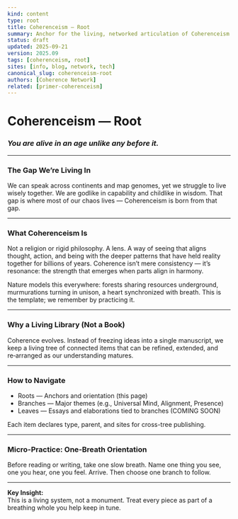 ```yaml
---
kind: content
type: root
title: Coherenceism — Root
summary: Anchor for the living, networked articulation of Coherenceism.
status: draft
updated: 2025-09-21
version: 2025.09
tags: [coherenceism, root]
sites: [info, blog, network, tech]
canonical_slug: coherenceism-root
authors: [Coherence Network]
related: [primer-coherenceism]
---
```


# Coherenceism — Root

### *You are alive in an age unlike any before it.*

---
### **The Gap We’re Living In**

We can speak across continents and map genomes, yet we struggle to live wisely together. We are godlike in capability and childlike in wisdom. That gap is where most of our chaos lives — Coherenceism is born from that gap.

---
### **What Coherenceism Is**

Not a religion or rigid philosophy. A lens. A way of seeing that aligns thought, action, and being with the deeper patterns that have held reality together for billions of years. Coherence isn’t mere consistency — it’s resonance: the strength that emerges when parts align in harmony.

Nature models this everywhere: forests sharing resources underground, murmurations turning in unison, a heart synchronized with breath. This is the template; we remember by practicing it.

---
### **Why a Living Library (Not a Book)**

Coherence evolves. Instead of freezing ideas into a single manuscript, we keep a living tree of connected items that can be refined, extended, and re‑arranged as our understanding matures.

---
### **How to Navigate**

- Roots — Anchors and orientation (this page)
- Branches — Major themes (e.g., Universal Mind, Alignment, Presence)
- Leaves — Essays and elaborations tied to branches (COMING SOON)

Each item declares type, parent, and sites for cross-tree publishing.

---
### **Micro-Practice: One‑Breath Orientation**

Before reading or writing, take one slow breath. Name one thing you see, one you hear, one you feel. Arrive. Then choose one branch to follow.

---
**Key Insight:**  
This is a living system, not a monument. Treat every piece as part of a breathing whole you help keep in tune.
